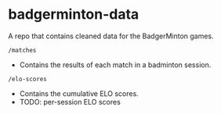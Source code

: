 # badgerminton-data

A repo that contains cleaned data for the BadgerMinton games.

`/matches`

- Contains the results of each match in a badminton session.

`/elo-scores`

- Contains the cumulative ELO scores.
- TODO: per-session ELO scores
